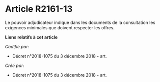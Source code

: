 # Article R2161-13

Le pouvoir adjudicateur indique dans les documents de la consultation les exigences minimales que doivent respecter les
offres.

**Liens relatifs à cet article**

_Codifié par_:

  - Décret n°2018-1075 du 3 décembre 2018 - art.

_Créé par_:

  - Décret n°2018-1075 du 3 décembre 2018 - art.
